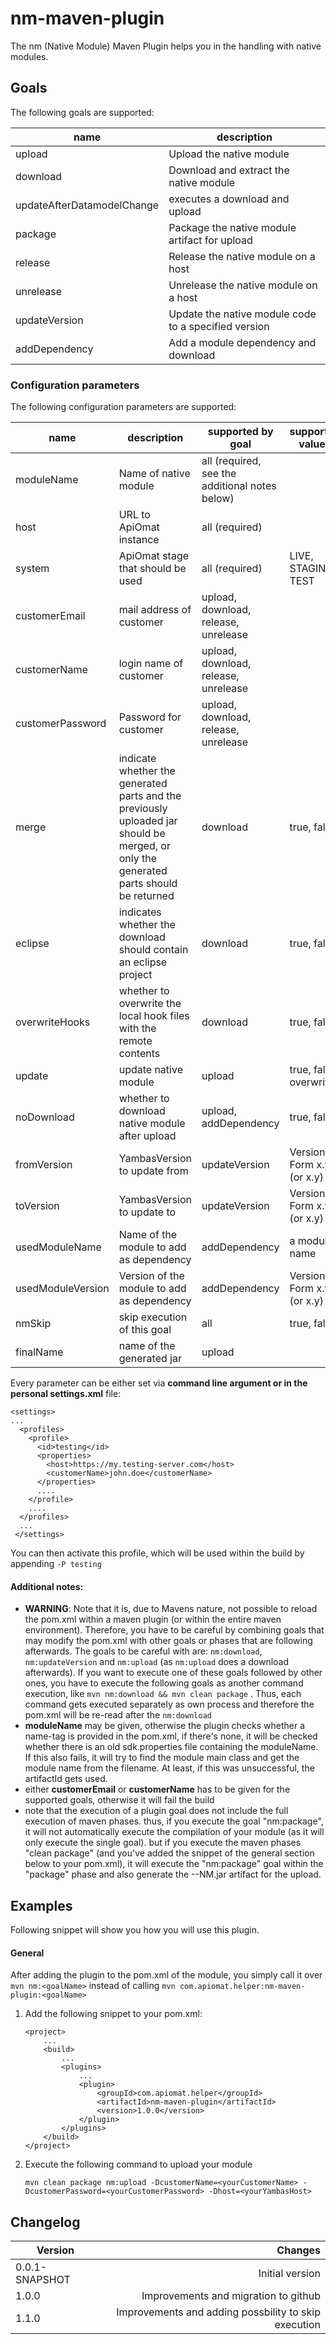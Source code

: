 # nm-maven-plugin

The nm (Native Module) Maven Plugin helps you in the handling with native modules.


## Goals
The following goals are supported:  

| name | description |
| -------- | ------------------------------- |
| upload | Upload the native module |
| download | Download and extract the native module |
| updateAfterDatamodelChange | executes a download and upload |
| package | Package the native module artifact for upload |
| release | Release the native module on a host |
| unrelease | Unrelease the native module on a host |
| updateVersion | Update the native module code to a specified version |
| addDependency | Add a module dependency and download  |

### Configuration parameters

The following configuration parameters are supported:


| name | description | supported by goal | supported values | example value |
| -------- | ------------------------ | ------ | ------ | ------ |
| moduleName | Name of native module | all (required, see the additional notes below) |  | TestModule |
| host | URL to ApiOmat instance | all (required) |  | http://localhost:8080 |
| system | ApiOmat stage that should be used | all (required) | LIVE, STAGING, TEST | TEST |
| customerEmail | mail address of customer | upload, download, release, unrelease |  | customer@example.com |
| customerName | login name of customer | upload, download, release, unrelease |  | exampleCustomer |
| customerPassword | Password for customer | upload, download, release, unrelease |  | secret |
| merge |indicate whether the generated parts and the previously uploaded jar should be merged, or only the generated parts should be returned | download | true, false | true |
| eclipse | indicates whether the download should contain an eclipse project | download | true, false | true |
| overwriteHooks | whether to overwrite the local hook files with the remote contents | download | true, false | false |
| update | update native module | upload | true, false, overwrite | overwrite |
| noDownload | whether to download native module after upload | upload, addDependency | true, false | false |
| fromVersion | YambasVersion to update from | updateVersion | Version in Form x.y.z (or x.y) | 2.0.0 |
| toVersion | YambasVersion to update to | updateVersion | Version in Form x.y.z (or x.y) | 3.3.0 |
| usedModuleName | Name of the module to add as dependency | addDependency | a module name | MyModule |
| usedModuleVersion | Version of the module to add as dependency | addDependency | Version in Form x.y.z (or x.y) | 1.0.0 |
| nmSkip | skip execution of this goal | all | true, false | false |
| finalName | name of the generated jar | upload |  | mymodule-1.0.0 |

Every parameter can be either set via **command line argument or in the personal settings.xml** file:

    <settings>
    ...  
      <profiles>
        <profile>
          <id>testing</id>
          <properties>
            <host>https://my.testing-server.com</host>
            <customerName>john.doe</customerName>
          </properties>
          ....
        </profile>
        ....
      </profiles>
      ...
     </settings>

You can then activate this profile, which will be used within the build by appending `-P testing`

#### Additional notes:

* **WARNING**: Note that it is, due to Mavens nature, not possible to reload the pom.xml within a maven plugin (or within the entire maven environment). Therefore, you have to be careful by combining goals that may modify the pom.xml with other goals or phases that are following afterwards. The goals to be careful with are: `nm:download`, `nm:updateVersion` and `nm:upload` (as `nm:upload` does a download afterwards). If you want to execute one of these goals followed by other ones, you have to execute the following goals as another command execution, like `mvn nm:download && mvn clean package` . Thus, each command gets executed separately as own process and therefore the pom.xml will be re-read after the `nm:download`
* **moduleName** may be given, otherwise the plugin checks whether a name-tag is provided in the pom.xml, if there's none, it will be checked whether there is an old sdk.properties file containing the moduleName. If this also fails, it will try to find the module main class and get the module name from the filename. At least, if this was unsuccessful,  the artifactId gets used.
* either **customerEmail** or **customerName** has to be given for the supported goals, otherwise it will fail the build
* note that the execution of a plugin goal does not include the full execution of maven phases. thus, if you execute the goal "nm:package", it will not automatically execute the compilation of your module (as it will only execute the single goal). but if you execute the maven phases "clean package" (and you've added the snippet of the general section below to your pom.xml), it will execute the "nm:package" goal within the "package" phase and also generate the <ModuleName>-<ModuleVersion>-NM.jar artifact for the upload.


## Examples

Following snippet will show you how you will use this plugin.

#### General
After adding the plugin to the pom.xml of the module, you simply call it over `mvn nm:<goalName>` instead of calling `mvn com.apiomat.helper:nm-maven-plugin:<goalName>`

1. Add the following snippet to your pom.xml:

    ```
    <project>
        ...
        <build>
            ...
            <plugins>
                ...
                <plugin>
                    <groupId>com.apiomat.helper</groupId>
                    <artifactId>nm-maven-plugin</artifactId>
                    <version>1.0.0</version>
                </plugin>
            </plugins>
        </build>
    </project>
    ```
2. Execute the following command to upload your module

    ```
    mvn clean package nm:upload -DcustomerName=<yourCustomerName> -DcustomerPassword=<yourCustomerPassword> -Dhost=<yourYambasHost>
    ```



## Changelog
| Version | Changes |
| --------|------------------------:|
| 0.0.1-SNAPSHOT | Initial version |
| 1.0.0 | Improvements and migration to github |
| 1.1.0 | Improvements and adding possbility to skip execution |